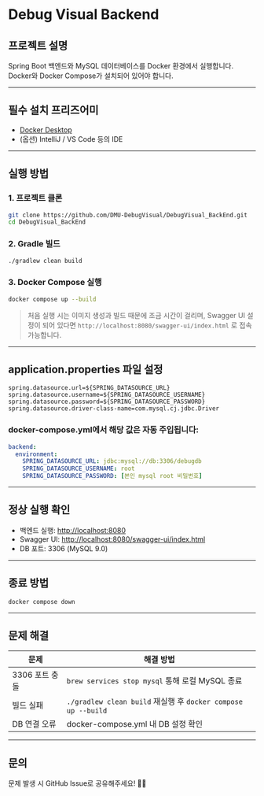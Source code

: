# Debug Visual Backend

## 프로젝트 설명

Spring Boot 백엔드와 MySQL 데이터베이스를 Docker 환경에서 실행합니다.  
Docker와 Docker Compose가 설치되어 있어야 합니다.

---

## 필수 설치 프리즈어미

- [Docker Desktop](https://www.docker.com/products/docker-desktop)
- (옵션) IntelliJ / VS Code 등의 IDE

---

## 실행 방법

### 1. 프로젝트 클론

```bash
git clone https://github.com/DMU-DebugVisual/DebugVisual_BackEnd.git
cd DebugVisual_BackEnd
```

### 2. Gradle 빌드

```bash
./gradlew clean build
```

### 3. Docker Compose 실행

```bash
docker compose up --build
```

> 처음 실행 시는 이미지 생성과 빌드 때문에 조금 시간이 걸리며, Swagger UI 설정이 되어 있다면 `http://localhost:8080/swagger-ui/index.html` 로 접속 가능합니다.

---

## application.properties 파일 설정

```properties
spring.datasource.url=${SPRING_DATASOURCE_URL}
spring.datasource.username=${SPRING_DATASOURCE_USERNAME}
spring.datasource.password=${SPRING_DATASOURCE_PASSWORD}
spring.datasource.driver-class-name=com.mysql.cj.jdbc.Driver
```

### docker-compose.yml에서 해당 값은 자동 주입됩니다:

```yaml
backend:
  environment:
    SPRING_DATASOURCE_URL: jdbc:mysql://db:3306/debugdb
    SPRING_DATASOURCE_USERNAME: root
    SPRING_DATASOURCE_PASSWORD: [본인 mysql root 비밀번호]
```

---

## 정상 실행 확인

- 백엔드 실행: [http://localhost:8080](http://localhost:8080)
- Swagger UI: [http://localhost:8080/swagger-ui/index.html](http://localhost:8080/swagger-ui/index.html)
- DB 포트: 3306 (MySQL 9.0)

---

## 종료 방법

```bash
docker compose down
```

---

## 문제 해결

| 문제 | 해결 방법 |
|--------|--------------------|
| 3306 포트 충돌 | `brew services stop mysql` 통해 로컬 MySQL 종료 |
| 빌드 실패 | `./gradlew clean build` 재실행 후 `docker compose up --build` |
| DB 연결 오류 | docker-compose.yml 내 DB 설정 확인 |

---

## 문의

문제 발생 시 GitHub Issue로 공유해주세요! 🙋‍♀️

